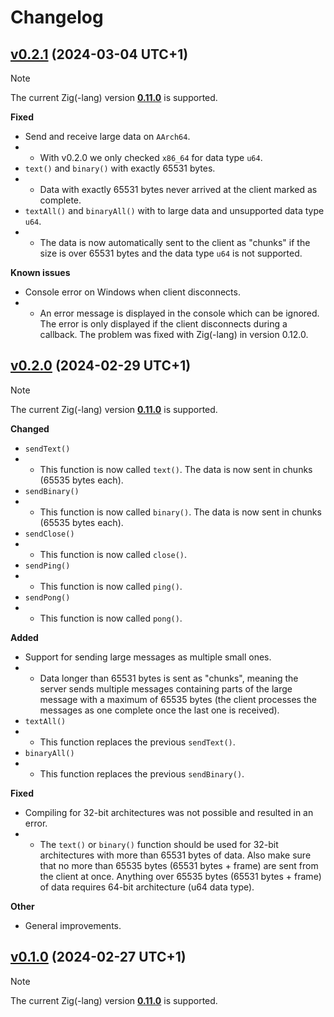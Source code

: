 # Changelog
## [v0.2.1](https://github.com/ws-zig/ws-server/tree/v0.2.1) (2024-03-04 UTC+1)
> [!NOTE]
> The current Zig(-lang) version [**0.11.0**](https://github.com/ziglang/zig/releases/tag/0.11.0) is supported.

**Fixed**
- Send and receive large data on `AArch64`.
- - With v0.2.0 we only checked `x86_64` for data type `u64`.
- `text()` and `binary()` with exactly 65531 bytes.
- - Data with exactly 65531 bytes never arrived at the client marked as complete.
- `textAll()` and `binaryAll()` with to large data and unsupported data type `u64`.
- - The data is now automatically sent to the client as "chunks" if the size is over 65531 bytes and the data type `u64` is not supported.

**Known issues**
- Console error on Windows when client disconnects.
- - An error message is displayed in the console which can be ignored. The error is only displayed if the client disconnects during a callback. The problem was fixed with Zig(-lang) in version 0.12.0.

## [v0.2.0](https://github.com/ws-zig/ws-server/tree/v0.2.0) (2024-02-29 UTC+1)
> [!NOTE]
> The current Zig(-lang) version [**0.11.0**](https://github.com/ziglang/zig/releases/tag/0.11.0) is supported.

**Changed**
- `sendText()`
- - This function is now called `text()`. The data is now sent in chunks (65535 bytes each).
- `sendBinary()`
- - This function is now called `binary()`. The data is now sent in chunks (65535 bytes each).
- `sendClose()`
- - This function is now called `close()`.
- `sendPing()`
- - This function is now called `ping()`.
- `sendPong()`
- - This function is now called `pong()`.

**Added**
- Support for sending large messages as multiple small ones.
- - Data longer than 65531 bytes is sent as "chunks", meaning the server sends multiple messages containing parts of the large message with a maximum of 65535 bytes (the client processes the messages as one complete once the last one is received).
- `textAll()`
- - This function replaces the previous `sendText()`.
- `binaryAll()`
- - This function replaces the previous `sendBinary()`.

**Fixed**
- Compiling for 32-bit architectures was not possible and resulted in an error.
- - The `text()` or `binary()` function should be used for 32-bit architectures with more than 65531 bytes of data. Also make sure that no more than 65535 bytes (65531 bytes + frame) are sent from the client at once. Anything over 65535 bytes (65531 bytes + frame) of data requires 64-bit architecture (u64 data type).

**Other**
- General improvements.

## [v0.1.0](https://github.com/ws-zig/ws-server/tree/v0.1.0) (2024-02-27 UTC+1)
> [!NOTE]
> The current Zig(-lang) version [**0.11.0**](https://github.com/ziglang/zig/releases/tag/0.11.0) is supported.
